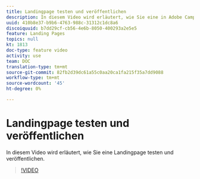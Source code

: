 ```yaml
---
title: Landingpage testen und veröffentlichen
description: In diesem Video wird erläutert, wie Sie eine in Adobe Campaign Standard erstellte Landingpage testen und veröffentlichen können.
uuid: 410b8e37-b9b6-4763-988c-31312c1dc8a6
discoiquuid: b7dd29cf-cb56-4e6b-8050-400293a2e5e5
feature: Landing Pages
topics: null
kt: 1813
doc-type: feature video
activity: use
team: DOC
translation-type: tm+mt
source-git-commit: 82fb2d39dc61a55c0aa20ca1fa215f35a7dd9088
workflow-type: tm+mt
source-wordcount: '45'
ht-degree: 0%

---
```



# Landingpage testen und veröffentlichen

In diesem Video wird erläutert, wie Sie eine Landingpage testen und veröffentlichen.

>[!VIDEO](https://video.tv.adobe.com/v/24092?quality=12)
